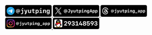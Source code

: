 <a href="https://t.me/jyutping">
        <img src="https://github.com/yuetyam/.github/raw/master/profile/badge-telegram.png" alt="Telegram" width="150"/>
</a>
<a href="https://x.com/JyutpingApp">
        <img src="https://github.com/yuetyam/.github/raw/master/profile/badge-twitter.png" alt="X (formerly Twitter)" width="150"/>
</a>
<a href="https://www.threads.net/@jyutping_app">
        <img src="https://github.com/yuetyam/.github/raw/master/profile/badge-threads.png" alt="Threads" width="150"/>
</a>
<a href="https://www.instagram/jyutping_app">
        <img src="https://github.com/yuetyam/.github/raw/master/profile/badge-instagram.png" alt="Instagram" width="150"/>
</a>
<a href="https://jq.qq.com/?k=4PR17m3t">
        <img src="https://github.com/yuetyam/.github/raw/master/profile/badge-qq.png" alt="QQ" width="150"/>
</a>
